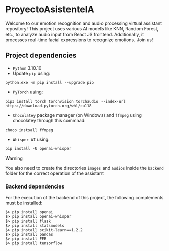 # ProyectoAsistenteIA
Welcome to our emotion recognition and audio processing virtual assistant repository! This project uses various AI models like KNN, Random Forest, etc., to analyze audio input from React JS frontend. Additionally, it processes real-time facial expressions to recognize emotions. Join us!

## Project dependencies
* `Python` 3.10.10
* Update `pip` using:
```
python.exe -m pip install --upgrade pip
```
* `PyTorch` using:
```
pip3 install torch torchvision torchaudio --index-url https://download.pytorch.org/whl/cu118
```
* `Chocolatey` package manager (on Windows) and `ffmpeg` using chocolatey through this commnad:
```
choco instsall ffmpeg
```
* `Whisper AI` using:
```
pip install -U openai-whisper
```

> [!WARNING]
> You also need to create the directories `images` and `audios` inside the `backend` folder for the correct operation of the assistant

### Backend dependencies

For the execution of the backend of this project, the following complements must be installed:
```
$> pip install openai
$> pip install openai-whisper
$> pip install flask
$> pip install statsmodels
$> pip install scikit-learn==1.2.2
$> pip install pandas
$> pip install FER
$> pip install tensorflow
``` 
